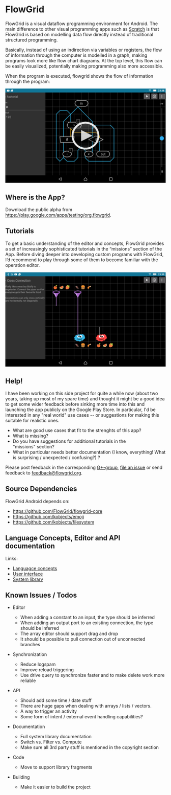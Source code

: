 # FlowGrid

FlowGrid is a visual dataflow programming environment for Android. The main difference to other
visual programming apps such as [Scratch](https://scratch.mit.edu/) is that FlowGrid is based on
modelling data flow directly instead of traditional structured programming.

Basically, instead of using an indirection via variables or registers, the flow of information
through the computer is modelled in a graph, making programs look more like flow chart diagrams.
At the top level, this flow can be easily visualized, potentially making programming also more
accessible.

When the program is executed, flowgrid shows the flow of information through the program:

[![Factorial example screenshot](img/factorial-video-launcher.png?raw=true)](https://www.youtube.com/watch?v=hKC-6rJlHRo)

## Where is the App?

Download the public alpha from <https://play.google.com/apps/testing/org.flowgrid>.


## Tutorials

To get a basic understanding of the editor and concepts, FlowGrid provides a set of increasingly
sophisticated tutorials in the “missions” section of the App. Before diving deeper into developing
custom programs with FlowGrid, I’d recommend to play through some of them to become familiar with
the operation editor.

![Tutorial Screenshot](img/tutorial-screenshot.png)


## Help!

I have been working on this side project for quite a while now (about two years, taking up most of
my spare time) and thought it might be a good idea to get some wider feedback before sinking
more time into this and launching the app publicly on the Google Play Store. In particular, I'd be
interested in any "real world" use cases -- or suggestions for making this suitable for realistic
ones.

- What are good use cases that fit to the strenghts of this app?
- What is missing?
- Do you have suggestions for additional tutorials in the "missions" section?
- What in particular needs better documentation  (I know, everything! What
  is surprising / unexpected / confusing?) ?

Please post feedback in the corresponding
[G+-group](https://plus.google.com/u/0/communities/116001482434880598082),
[file an issue](https://github.com/FlowGrid/flowgrid-android/issues) or send feedback to
feedback@flowgrid.org.


## Source Dependencies

FlowGrid Android depends on:

- https://github.com/FlowGrid/flowgrid-core
- https://github.com/kobjects/emoji
- https://github.com/kobjects/filesystem


## Language Concepts, Editor and API documentation

Links:

- [Languagce concepts](https://github.com/FlowGrid/flowgrid-android/blob/master/src/main/assets/documentation.md)
- [User interface](https://github.com/FlowGrid/flowgrid-android/blob/master/src/main/assets/ui.md)
- [System library](https://github.com/FlowGrid/flowgrid-android/blob/master/src/main/assets/api.md)


## Known Issues / Todos

- Editor
  - When adding a constant to an input, the type should be inferred
  - When adding an output port to an existing connection, the type should be inferred
  - The array editor should support drag and drop
  - It should be possible to pull connection out of unconnected branches

- Synchronization
  - Reduce logspam
  - Improve reload triggering
  - Use drive query to synchronize faster and to make delete work more reliable

- API
  - Should add some time / date stuff
  - There are huge gaps when dealing with arrays / lists / vectors.
  - A way to trigger an activity
  - Some form of intent / external event handling capabilities?

- Documentation
  - Full system library documentation
  - Switch vs. Filter vs. Compute
  - Make sure all 3rd party stuff is mentioned in the copyright section

- Code
  - Move to support library fragments

- Building
  - Make it easier to build the project
